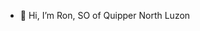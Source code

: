 - 👋 Hi, I’m Ron, SO of Quipper North Luzon 

<!---
ronrick-pascasio/ronrick-pascasio is a ✨ special ✨ repository because its `README.md` (this file) appears on your GitHub profile.
You can click the Preview link to take a look at your changes.
--->
